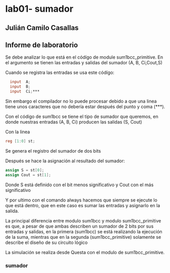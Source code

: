 # lab01- sumador 
## Julián Camilo Casallas

## Informe de laboratorio 
Se debe analizar lo que está en el códígo de module sum1bcc_primitive.
En el argumento se tienen las entradas y salidas del sumador (A, B, Ci,Cout,S)

Cuando se registra las entradas se usa este códígo: 

```verilog
  input  A;
  input  B;
  input  Ci;***
```

Sin embargo el compilador no lo puede procesar debido a que una linea tiene unos caracteres que no debería estar después del punto y coma (***).

Con el código de sum1bcc se tiene el tipo de sumador que queremos, en donde nuestras entradas (A, B, Ci) producen las salidas (S, Cout)

Con la linea 

```verilog
reg [1:0] st;
```

Se genera el registro del sumador de dos bits

Después se hace la asignación al resultado del sumador:

```verilog
assign S = st[0];
assign Cout = st[1];
```

Donde S está definido con el bit menos significativo y Cout con el más significativo


Y por ultimo con el comando always hacemos que siempre se ejecute lo que está dentro, que en este caso es sumar las entradas y asignarlo en la salida.

La principal diferencia entre modulo sum1bcc y modulo sum1bcc_primitive es que, a pesar de que ambas describen un sumador de 2 bits por sus entradas y salidas, en la primera (sum1bcc) se está realizando la ejecución de la suma, mientras que en la segunda (sum1bcc_primitive) solamente se describe el diseño de su circuito lógico

La simulación se realiza desde Questa con el modulo de sum1bcc_primitive.




### sumador 
